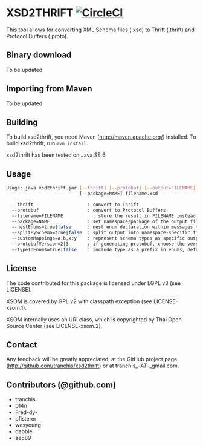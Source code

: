 # XSD2THRIFT  [![CircleCI](https://circleci.com/gh/entur/xsd2thrift.svg?style=svg)](https://circleci.com/gh/entur/xsd2thrift)

This tool allows for converting XML Schema files (.xsd) to Thrift (.thrift) and
Protocol Buffers (.proto).

## Binary download

To be updated

## Importing from Maven

To be updated

## Building

To build xsd2thrift, you need Maven (http://maven.apache.org/) installed. To build xsd2thrift, run `mvn install`.

xsd2thrift has been tested on Java SE 6.

## Usage

```bash
Usage: java xsd2thrift.jar [--thrift] [--protobuf] [--output=FILENAME]
                           [--package=NAME] filename.xsd

  --thrift                    : convert to Thrift
  --protobuf                  : convert to Protocol Buffers
  --filename=FILENAME           : store the result in FILENAME instead of standard output
  --package=NAME              : set namespace/package of the output file
  --nestEnums=true|false      : nest enum declaration within messages that reference them, only supported by protobuf, defaults to true
  --splitBySchema=true|false  : split output into namespace-specific files, defaults to false
  --customMappings=a:b,x:y    : represent schema types as specific output types
  --protobufVersion=2|3       : if generating protobuf, choose the version (2 or 3)
  --typeInEnums=true|false    : include type as a prefix in enums, defaults to true
  ```

## License

The code contributed for this package is licensed under LGPL v3 (see LICENSE).

XSOM is covered by GPL v2 with classpath exception (see LICENSE-xsom.1).

XSOM internally uses an URI class, which is copyrighted by Thai Open Source
Center (see LICENSE-xsom.2).

## Contact

Any feedback will be greatly appreciated, at the GitHub project page
(http://github.com/tranchis/xsd2thrift) or at tranchis_-_AT_-_gmail.com.

## Contributors (@github.com)

* tranchis
* p14n
* Fred-dy-
* pfisterer
* wesyoung
* dabble
* ae589

